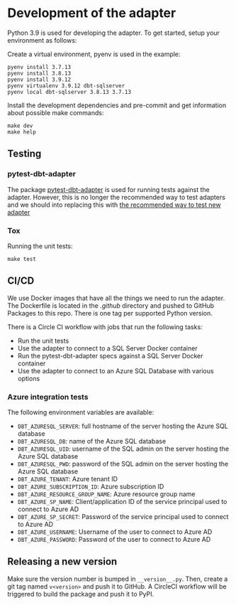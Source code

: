 # Development of the adapter

Python 3.9 is used for developing the adapter. To get started, setup your environment as follows:

Create a virtual environment, pyenv is used in the example:

```shell
pyenv install 3.7.13
pyenv install 3.8.13
pyenv install 3.9.12
pyenv virtualenv 3.9.12 dbt-sqlserver
pyenv local dbt-sqlserver 3.8.13 3.7.13
```

Install the development dependencies and pre-commit and get information about possible make commands:

```shell
make dev
make help
```

## Testing

### pytest-dbt-adapter

The package [pytest-dbt-adapter](https://github.com/dbt-labs/dbt-adapter-tests) is used for running tests against the adapter.
However, this is no longer the recommended way to test adapters and we should into replacing this with [the recommended way to test new adapter](https://docs.getdbt.com/docs/contributing/testing-a-new-adapter)

### Tox

Running the unit tests:

```shell
make test
```

## CI/CD

We use Docker images that have all the things we need to run the adapter. The Dockerfile is located in the *.github* directory and pushed to GitHub Packages to this repo.
There is one tag per supported Python version.

There is a Circle CI workflow with jobs that run the following tasks:

* Run the unit tests
* Use the adapter to connect to a SQL Server Docker container
* Run the pytest-dbt-adapter specs against a SQL Server Docker container
* Use the adapter to connect to an Azure SQL Database with various options

### Azure integration tests

The following environment variables are available:

* `DBT_AZURESQL_SERVER`: full hostname of the server hosting the Azure SQL database
* `DBT_AZURESQL_DB`: name of the Azure SQL database
* `DBT_AZURESQL_UID`: username of the SQL admin on the server hosting the Azure SQL database
* `DBT_AZURESQL_PWD`: password of the SQL admin on the server hosting the Azure SQL database
* `DBT_AZURE_TENANT`: Azure tenant ID
* `DBT_AZURE_SUBSCRIPTION_ID`: Azure subscription ID
* `DBT_AZURE_RESOURCE_GROUP_NAME`: Azure resource group name
* `DBT_AZURE_SP_NAME`: Client/application ID of the service principal used to connect to Azure AD
* `DBT_AZURE_SP_SECRET`: Password of the service principal used to connect to Azure AD
* `DBT_AZURE_USERNAME`: Username of the user to connect to Azure AD
* `DBT_AZURE_PASSWORD`: Password of the user to connect to Azure AD

## Releasing a new version

Make sure the version number is bumped in `__version__.py`. Then, create a git tag named `v<version>` and push it to GitHub.
A CircleCI workflow will be triggered to build the package and push it to PyPI. 

